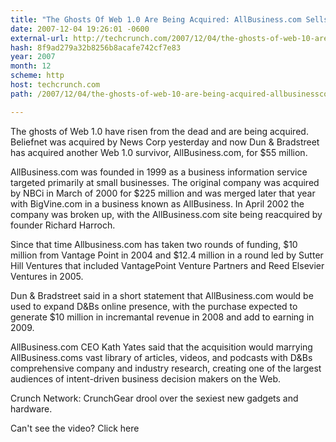 ```yaml
---
title: "The Ghosts Of Web 1.0 Are Being Acquired: AllBusiness.com Sells For $55 Million"
date: 2007-12-04 19:26:01 -0600
external-url: http://techcrunch.com/2007/12/04/the-ghosts-of-web-10-are-being-acquired-allbusinesscom-sells-for-55-million/
hash: 8f9ad279a32b8256b8acafe742cf7e83
year: 2007
month: 12
scheme: http
host: techcrunch.com
path: /2007/12/04/the-ghosts-of-web-10-are-being-acquired-allbusinesscom-sells-for-55-million/

---
```


The ghosts of Web 1.0 have risen from the dead and are being acquired. Beliefnet was acquired by News Corp yesterday and now Dun & Bradstreet has acquired another Web 1.0 survivor, AllBusiness.com, for $55 million.

AllBusiness.com was founded in 1999 as a business information service targeted primarily at small businesses.  The original company was acquired by NBCi in March of 2000 for $225 million and was merged later that year with BigVine.com in a business known as AllBusiness. In April 2002 the company was broken up, with the AllBusiness.com site being reacquired by founder Richard Harroch.

Since that time Allbusiness.com has taken two rounds of funding, $10 million from Vantage Point in 2004 and $12.4 million in a round led by  Sutter Hill Ventures that included VantagePoint Venture Partners and Reed Elsevier Ventures in 2005.

Dun & Bradstreet said in a short statement that AllBusiness.com would be used to expand D&Bs online presence, with the purchase expected to generate $10 million in incremantal revenue in 2008 and add to earning in 2009.

AllBusiness.com CEO Kath Yates said that the acquisition would marrying AllBusiness.coms vast library of articles, videos, and podcasts with D&Bs comprehensive company and industry research, creating one of the largest audiences of intent-driven business decision makers on the Web.

Crunch Network:  CrunchGear drool over the sexiest new gadgets and hardware.





  
     
      
      
      
    
    
      

    
  
  Can't see the video? Click here
